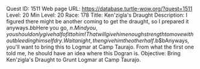 Quest ID: 1511
Web page URL: https://database.turtle-wow.org/?quest=1511
Level: 20
Min Level: 20
Race: 178
Title: Ken'zigla's Draught
Description: I figured there might be another coming to get the draught, so I prepared it anyways.$b$bHere you go, $n. Mind you, you should only give half of it to him! That will give him enough strength to move without bleeding himself dry. Wait a night, then give him the other half.$b$bAnyways, you'll want to bring this to Logmar at Camp Taurajo. From what the first one told me, he should have an idea where this Dogran is.
Objective: Bring Ken'zigla's Draught to Grunt Logmar at Camp Taurajo.
